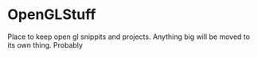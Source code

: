 # OpenGLStuff
Place to keep open gl snippits and projects. Anything big will be moved to its own thing. Probably
